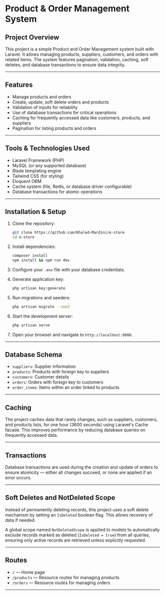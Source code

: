 # Product & Order Management System

## Project Overview

This project is a simple Product and Order Management system built with Laravel. It allows managing products, suppliers, customers, and orders with related items. The system features pagination, validation, caching, soft deletes, and database transactions to ensure data integrity.

---

## Features

-   Manage products and orders
-   Create, update, soft delete orders and products
-   Validation of inputs for reliability
-   Use of database transactions for critical operations
-   Caching for frequently accessed data like customers, products, and suppliers
-   Pagination for listing products and orders

---

## Tools & Technologies Used

-   Laravel Framework (PHP)
-   MySQL (or any supported database)
-   Blade templating engine
-   Tailwind CSS (for styling)
-   Eloquent ORM
-   Cache system (file, Redis, or database driver configurable)
-   Database transactions for atomic operations

---

## Installation & Setup

1. Clone the repository:

    ```bash
    git clone https://github.com/Khaled-Mardini/e-store
    cd e-store
    ```

2. Install dependencies:

    ```bash
    composer install
    npm install && npm run dev
    ```

3. Configure your `.env` file with your database credentials.

4. Generate application key:

    ```bash
    php artisan key:generate
    ```

5. Run migrations and seeders:

    ```bash
    php artisan migrate --seed
    ```

6. Start the development server:

    ```bash
    php artisan serve
    ```

7. Open your browser and navigate to `http://localhost:8000`.

---

## Database Schema

-   `suppliers`: Supplier information
-   `products`: Products with foreign key to suppliers
-   `customers`: Customer details
-   `orders`: Orders with foreign key to customers
-   `order_items`: Items within an order linked to products

---

## Caching

The project caches data that rarely changes, such as suppliers, customers, and products lists, for one hour (3600 seconds) using Laravel's Cache facade. This improves performance by reducing database queries on frequently accessed data.

---

## Transactions

Database transactions are used during the creation and update of orders to ensure atomicity — either all changes succeed, or none are applied if an error occurs.

---

## Soft Deletes and NotDeleted Scope

Instead of permanently deleting records, this project uses a soft delete mechanism by setting an `IsDeleted` boolean flag. This allows recovery of data if needed.

A global scope named `NotDeletedScope` is applied to models to automatically exclude records marked as deleted (`IsDeleted = true`) from all queries, ensuring only active records are retrieved unless explicitly requested.

---

## Routes

-   `/` — Home page
-   `/products` — Resource routes for managing products
-   `/orders` — Resource routes for managing orders

---

```

```
